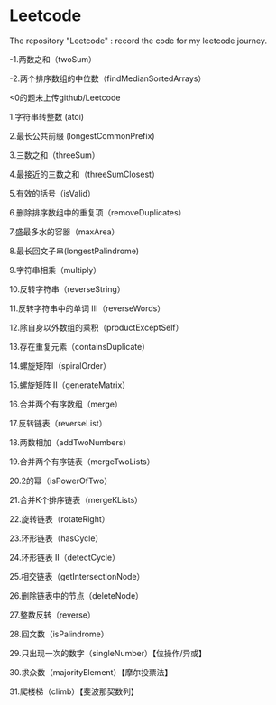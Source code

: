 # Leetcode
The repository "Leetcode" : record the code for my leetcode journey.

-1.两数之和（twoSum）

-2.两个排序数组的中位数（findMedianSortedArrays）

<0的题未上传github/Leetcode

1.字符串转整数 (atoi)

2.最长公共前缀 (longestCommonPrefix)

3.三数之和（threeSum）

4.最接近的三数之和（threeSumClosest）

5.有效的括号（isValid）

6.删除排序数组中的重复项（removeDuplicates）

7.盛最多水的容器（maxArea）

8.最长回文子串(longestPalindrome)

9.字符串相乘（multiply）

10.反转字符串（reverseString）

11.反转字符串中的单词 III（reverseWords）

12.除自身以外数组的乘积（productExceptSelf）

13.存在重复元素（containsDuplicate）

14.螺旋矩阵Ⅰ（spiralOrder）

15.螺旋矩阵 Ⅱ（generateMatrix）

16.合并两个有序数组（merge）

17.反转链表（reverseList）

18.两数相加（addTwoNumbers）

19.合并两个有序链表（mergeTwoLists）

20.2的幂（isPowerOfTwo）

21.合并K个排序链表（mergeKLists）

22.旋转链表（rotateRight）

23.环形链表（hasCycle）

24.环形链表 II（detectCycle）

25.相交链表（getIntersectionNode）

26.删除链表中的节点（deleteNode）

27.整数反转（reverse）

28.回文数（isPalindrome）

29.只出现一次的数字（singleNumber）【位操作/异或】

30.求众数（majorityElement）【摩尔投票法】

31.爬楼梯（climb）【斐波那契数列】
